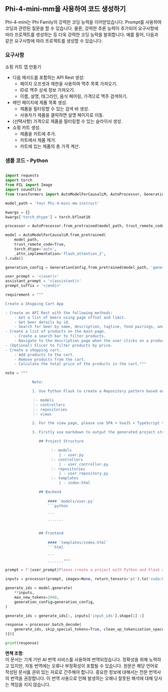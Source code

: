 ## **Phi-4-mini-mm을 사용하여 코드 생성하기**

Phi-4-mini는 Phi Family의 강력한 코딩 능력을 이어받았습니다. Prompt를 사용하여 코딩과 관련된 질문을 할 수 있습니다. 물론, 강력한 추론 능력이 추가되어 요구사항에 따라 프로젝트를 생성하는 등 더욱 강력한 코딩 능력을 발휘합니다. 예를 들어, 다음과 같은 요구사항에 따라 프로젝트를 생성할 수 있습니다:

### **요구사항**

쇼핑 카트 앱 만들기

- 다음 메서드를 포함하는 API Rest 생성:
    - 페이지 오프셋과 제한을 사용하여 맥주 목록 가져오기.
    - ID로 맥주 상세 정보 가져오기.
    - 이름, 설명, 태그라인, 음식 페어링, 가격으로 맥주 검색하기.
- 메인 페이지에 제품 목록 생성.
    - 제품을 필터링할 수 있는 검색 바 생성.
    - 사용자가 제품을 클릭하면 설명 페이지로 이동.
- (선택사항) 가격으로 제품을 필터링할 수 있는 슬라이서 생성.
- 쇼핑 카트 생성.
    - 제품을 카트에 추가.
    - 카트에서 제품 제거.
    - 카트에 있는 제품의 총 가격 계산.

### **샘플 코드 - Python**


```python

import requests
import torch
from PIL import Image
import soundfile
from transformers import AutoModelForCausalLM, AutoProcessor, GenerationConfig,pipeline,AutoTokenizer

model_path = 'Your Phi-4-mini-mm-instruct'

kwargs = {}
kwargs['torch_dtype'] = torch.bfloat16

processor = AutoProcessor.from_pretrained(model_path, trust_remote_code=True)

model = AutoModelForCausalLM.from_pretrained(
    model_path,
    trust_remote_code=True,
    torch_dtype='auto',
    _attn_implementation='flash_attention_2',
).cuda()

generation_config = GenerationConfig.from_pretrained(model_path, 'generation_config.json')

user_prompt = '<|user|>'
assistant_prompt = '<|assistant|>'
prompt_suffix = '<|end|>'

requirement = """

Create a Shopping Cart App

- Create an API Rest with the following methods:
    - Get a list of beers using page offset and limit.
    - Get beer details by id.
    - Search for beer by name, description, tagline, food pairings, and price.
- Create a list of products on the main page.
    - Create a search bar to filter products.
    - Navigate to the description page when the user clicks on a product.
- (Optional) Slicer to filter products by price.
- Create a shopping cart.
    - Add products to the cart.
    - Remove products from the cart.
    - Calculate the total price of the products in the cart."""

note = """ 

            Note:

            1. Use Python Flask to create a Repository pattern based on the following structure to generate the files

            ｜- models
            ｜- controllers
            ｜- repositories
            ｜- views

            2. For the view page, please use SPA + VueJS + TypeScript to build

            3. Firstly use markdown to output the generated project structure (including directories and files), and then generate the  file names and corresponding codes step by step, output like this 

               ## Project Structure

                    ｜- models
                        | - user.py
                    ｜- controllers
                        | - user_controller.py
                    ｜- repositories
                        | - user_repository.py
                    ｜- templates
                        | - index.html

               ## Backend
                 
                   #### `models/user.py`
                   ```python

                   ```
                   .......
               

               ## Frontend
                 
                   #### `templates/index.html`
                   ```html

                   ```
                   ......."""

prompt = f'{user_prompt}Please create a project with Python and Flask according to the following requirements：\n{requirement}{note}{prompt_suffix}{assistant_prompt}'

inputs = processor(prompt, images=None, return_tensors='pt').to('cuda:0')

generate_ids = model.generate(
    **inputs,
    max_new_tokens=2048,
    generation_config=generation_config,
)

generate_ids = generate_ids[:, inputs['input_ids'].shape[1] :]

response = processor.batch_decode(
    generate_ids, skip_special_tokens=True, clean_up_tokenization_spaces=False
)[0]

print(response)

```

**면책 조항**:  
이 문서는 기계 기반 AI 번역 서비스를 사용하여 번역되었습니다. 정확성을 위해 노력하고 있지만, 자동 번역에는 오류나 부정확성이 포함될 수 있습니다. 원문은 해당 언어로 작성된 문서를 권위 있는 자료로 간주해야 합니다. 중요한 정보에 대해서는 전문 번역사의 번역을 권장합니다. 이 번역 사용으로 인해 발생하는 오해나 잘못된 해석에 대해 당사는 책임을 지지 않습니다.